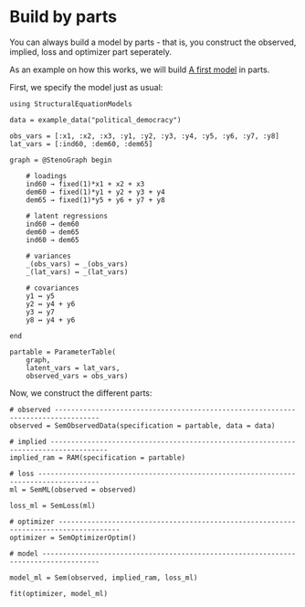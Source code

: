 # Build by parts

You can always build a model by parts - that is, you construct the observed, implied, loss and optimizer part seperately.

As an example on how this works, we will build [A first model](@ref) in parts.

First, we specify the model just as usual:

```@example build
using StructuralEquationModels

data = example_data("political_democracy")

obs_vars = [:x1, :x2, :x3, :y1, :y2, :y3, :y4, :y5, :y6, :y7, :y8]
lat_vars = [:ind60, :dem60, :dem65]

graph = @StenoGraph begin

    # loadings
    ind60 → fixed(1)*x1 + x2 + x3
    dem60 → fixed(1)*y1 + y2 + y3 + y4
    dem65 → fixed(1)*y5 + y6 + y7 + y8

    # latent regressions
    ind60 → dem60
    dem60 → dem65
    ind60 → dem65

    # variances
    _(obs_vars) ↔ _(obs_vars)
    _(lat_vars) ↔ _(lat_vars)

    # covariances
    y1 ↔ y5
    y2 ↔ y4 + y6
    y3 ↔ y7
    y8 ↔ y4 + y6

end

partable = ParameterTable(
    graph,
    latent_vars = lat_vars,
    observed_vars = obs_vars)
```

Now, we construct the different parts:

```@example build
# observed ---------------------------------------------------------------------------------
observed = SemObservedData(specification = partable, data = data)

# implied ------------------------------------------------------------------------------------
implied_ram = RAM(specification = partable)

# loss -------------------------------------------------------------------------------------
ml = SemML(observed = observed)

loss_ml = SemLoss(ml)

# optimizer -------------------------------------------------------------------------------------
optimizer = SemOptimizerOptim()

# model ------------------------------------------------------------------------------------

model_ml = Sem(observed, implied_ram, loss_ml)

fit(optimizer, model_ml)
```